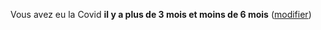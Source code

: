 Vous avez eu la Covid **il y a plus de 3 mois et moins de 6 mois** <span class="modifier">([modifier](#historique))</span>

